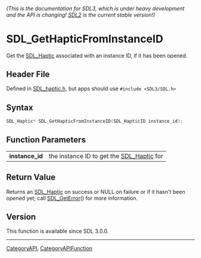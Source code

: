 ###### (This is the documentation for SDL3, which is under heavy development and the API is changing! [SDL2](https://wiki.libsdl.org/SDL2/) is the current stable version!)
# SDL_GetHapticFromInstanceID

Get the [SDL_Haptic](SDL_Haptic) associated with an instance ID, if it has been opened.

## Header File

Defined in [SDL_haptic.h](https://github.com/libsdl-org/SDL/blob/main/include/SDL3/SDL_haptic.h), but apps should use `#include <SDL3/SDL.h>`

## Syntax

```c
SDL_Haptic* SDL_GetHapticFromInstanceID(SDL_HapticID instance_id);

```

## Function Parameters

|                     |                                                         |
| ------------------- | ------------------------------------------------------- |
| **instance_id**     | the instance ID to get the [SDL_Haptic](SDL_Haptic) for |

## Return Value

Returns an [SDL_Haptic](SDL_Haptic) on success or NULL on failure or if it
hasn't been opened yet; call [SDL_GetError](SDL_GetError)() for more
information.

## Version

This function is available since SDL 3.0.0.

----
[CategoryAPI](CategoryAPI), [CategoryAPIFunction](CategoryAPIFunction)

